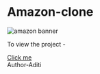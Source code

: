  # Amazon-clone
<img src="https://akm-img-a-in.tosshub.com/businesstoday/images/story/202306/untitled_design_-_2023-06-15t103544-sixteen_nine.jpg?size=948:533" alt="amazon banner" >
<br>
<p>To view the project -</p>
<a href=" https://aditiiprasad.github.io/Amazon-clone/" target="_main" > Click me</a>



<br>
Author-Aditi 


